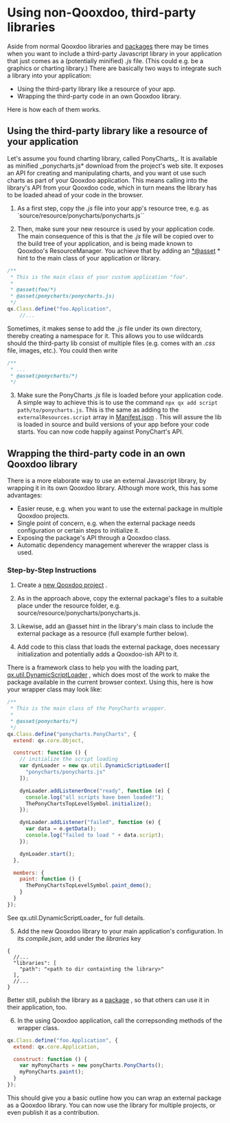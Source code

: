 # Using non-Qooxdoo, third-party libraries

Aside from normal Qooxdoo libraries and [packages](../cli/packages.md) there may
be times when you want to include a third-party Javascript library in your
application that just comes as a (potentially minified) _.js_ file. (This could
e.g. be a graphics or charting library.) There are basically two ways to
integrate such a library into your application:

- Using the third-party library like a resource of your app.
- Wrapping the third-party code in an own Qooxdoo library.

Here is how each of them works.

## Using the third-party library like a resource of your application

Let's assume you found charting library, called PonyCharts\_. It is available as
minified \_ponycharts.js\* download from the project's web site. It exposes an
API for creating and manipulating charts, and you want ot use such charts as
part of your Qooxdoo application. This means calling into the library's API from
your Qooxdoo code, which in turn means the library has to be loaded ahead of
your code in the browser.

1.  As a first step, copy the _.js_ file into your app's resource tree, e.g. as
    \`source/resource/ponycharts/ponycharts.js\`\`

2.  Then, make sure your new resource is used by your application code. The main
    consequence of this is that the _.js_ file will be copied over to the build
    tree of your application, and is being made known to Qooxdoo's
    ResourceManager. You achieve that by adding an [\*@asset](mailto:*@asset) \*
    hint to the main class of your application or library.

```javascript
/**
 * This is the main class of your custom application "foo".
 *
 * @asset(foo/*)
 * @asset(ponycharts/ponycharts.js)
 */
qx.Class.define("foo.Application",
    //...
```

Sometimes, it makes sense to add the _.js_ file under its own directory, thereby
creating a namespace for it. This allows you to use wildcards should the
third-party lib consist of multiple files (e.g. comes with an _.css_ file,
images, etc.). You could then write

```javascript
/**
 * ...
 * @asset(ponycharts/*)
 */
```

3.  Make sure the PonyCharts _.js_ file is loaded before your application code.
    A simple way to achieve this is to use the command
    `npx qx add script path/to/ponycharts.js`. This is the same as adding to the
    `externalResources.script` array in
    [Manifest.json](../compiler/configuration/Manifest.md) . This will assure
    the lib is loaded in source and build versions of your app before your code
    starts. You can now code happily against PonyChart's API.

## Wrapping the third-party code in an own Qooxdoo library

There is a more elaborate way to use an external Javascript library, by wrapping
it in its own Qooxdoo library. Although more work, this has some advantages:

- Easier reuse, e.g. when you want to use the external package in multiple
  Qooxdoo projects.
- Single point of concern, e.g. when the external package needs configuration or
  certain steps to initialize it.
- Exposing the package's API through a Qooxdoo class.
- Automatic dependency management wherever the wrapper class is used.

### Step-by-Step Instructions

1.  Create a [new Qooxdoo project](../cli/commands.md#create-a-new-project) .

2.  As in the approach above, copy the external package's files to a suitable
    place under the resource folder, e.g.
    source/resource/ponycharts/ponycharts.js.

3.  Likewise, add an @asset hint in the library's main class to include the
    external package as a resource (full example further below).

4.  Add code to this class that loads the external package, does necessary
    initialization and potentially adds a Qooxdoo-ish API to it.

There is a framework class to help you with the loading part,  
[qx.util.DynamicScriptLoader](apps://apiviewer/#qx.util.DynamicScriptLoader) ,
which does most of the work to make the package available in the current browser
context. Using this, here is how your wrapper class may look like:

```javascript
/**
 * This is the main class of the PonyCharts wrapper.
 *
 * @asset(ponycharts/*)
 */
qx.Class.define("ponycharts.PonyCharts", {
  extend: qx.core.Object,

  construct: function () {
    // initialize the script loading
    var dynLoader = new qx.util.DynamicScriptLoader([
      "ponycharts/ponycharts.js"
    ]);

    dynLoader.addListenerOnce("ready", function (e) {
      console.log("all scripts have been loaded!");
      ThePonyChartsTopLevelSymbol.initialize();
    });

    dynLoader.addListener("failed", function (e) {
      var data = e.getData();
      console.log("failed to load " + data.script);
    });

    dynLoader.start();
  },

  members: {
    paint: function () {
      ThePonyChartsTopLevelSymbol.paint_demo();
    }
  }
});
```

See qx.util.DynamicScriptLoader\_ for full details.

5.  Add the new Qooxdoo library to your main application's configuration. In its
    _compile.json_, add under the _libraries_ key

```json5
{
  //...
  "libraries": [
    "path": "<path to dir containting the library>"
  ],
  //...
}
```

Better still, publish the library as a
[package](../cli/packages.md#create-a-new-package) , so that others can use it
in their application, too.

6.  In the using Qooxdoo application, call the correpsonding methods of the
    wrapper class.

```javascript
qx.Class.define("foo.Application", {
  extend: qx.core.Application,

  construct: function () {
    var myPonyCharts = new ponyCharts.PonyCharts();
    myPonyCharts.paint();
  }
});
```

This should give you a basic outline how you can wrap an external package as a
Qooxdoo library. You can now use the library for multiple projects, or even
publish it as a contribution.
